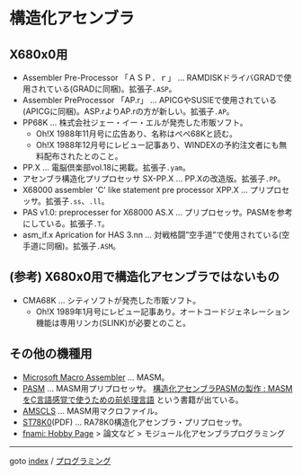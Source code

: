 # 構造化アセンブラ

## X680x0用

* Assembler Pre-Processor 「ＡＳＰ．ｒ」
  … RAMDISKドライバGRADで使用されている(GRADに同梱)。拡張子`.ASP`。
* Assembler PreProcessor 「AP.r」
  … APICGやSUSIEで使用されている(APICGに同梱)。ASP.rよりAP.rの方が新しい。拡張子`.AP`。
* PP68K
  … 株式会社ジェー・イー・エルが発売した市販ソフト。
  * Oh!X 1988年11月号に広告あり、名称はペペ68Kと読む。
  * Oh!X 1988年12月号にレビュー記事あり、WINDEXの予約注文者にも無料配布されたとのこと。
* PP.X
  … 電脳倶楽部vol.18に掲載。拡張子`.yam`。
* アセンブラ構造化プリプロセッサ SX-PP.X
  … PP.Xの改造版。拡張子`.PP`。
* X68000 assembler 'C' like statement pre processor XPP.X
  … プリプロセッサ。拡張子`.ss`、`.ll`。
* PAS v1.0: preprocesser for X68000 AS.X
  … プリプロセッサ。PASMを参考にしている。拡張子`.T`。
* asm_if.x Aprication for HAS 3.nn
  … 対戦格闘”空手道”で使用されている(空手道に同梱)。拡張子`.ASM`。


## (参考) X680x0用で構造化アセンブラではないもの

* CMA68K … シティソフトが発売した市販ソフト。
  * Oh!X 1989年1月号にレビュー記事あり。オートコードジェネレーション機能は専用リンカ(SLINK)が必要とのこと。


## その他の機種用

* [Microsoft Macro Assembler](https://learn.microsoft.com/en-us/cpp/assembler/masm/microsoft-macro-assembler-reference?view=msvc-170)
  … MASM。
* [PASM](https://www.vector.co.jp/soft/dos/prog/se014414.html)
  … MASM用プリプロセッサ。
  [構造化アセンブラPASMの製作 : MASMをC言語感覚で使うための前処理言語](https://ndlsearch.ndl.go.jp/books/R100000002-I000002161508)
  という書籍が出ている。
* [AMSCLS](https://www.vector.co.jp/soft/dos/prog/se001158.html)
  … MASM用マクロファイル。
* [ST78K0](https://www.renesas.com/ja/document/mat/ra78k0-ver380-structured-assembly-language)(PDF)
  … RA78K0構造化アセンブラ・プリプロセッサ。
* [fnami: Hobby Page](http://hp.vector.co.jp/authors/VA003988/) &gt; 論文など &gt; モジュール化アセンブラプログラミング


----
goto [index](../README.md) / [プログラミング](./README.md)
